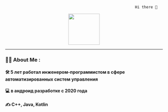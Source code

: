                                                               Hi there 👋

<div id="header" align="center">
  <img src="https://media.giphy.com/media/M9gbBd9nbDrOTu1Mqx/giphy.gif" width="100"/>
</div>

---
### :man_technologist: About Me :
#### :hammer_and_wrench: 5 лет работал инженером-программистом в сфере автоматизированных систем управления
#### :computer: в андроид разработке с 2020 года
#### :writing_hand: C++, Java, Kotlin


